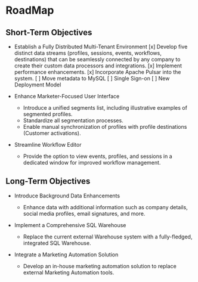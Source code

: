# RoadMap

## Short-Term Objectives

* Establish a Fully Distributed Multi-Tenant Environment
  [x] Develop five distinct data streams (profiles, sessions, events, workflows, destinations) that can be seamlessly
  connected by any company to create their custom data processors and integrations.
  [x] Implement performance enhancements.
  [x] Incorporate Apache Pulsar into the system.
  [ ] Move metadata to MySQL
  [ ] Single Sign-on
  [ ] New Deployment Model

* Enhance Marketer-Focused User Interface
    - Introduce a unified segments list, including illustrative examples of segmented profiles.
    - Standardize all segmentation processes.
    - Enable manual synchronization of profiles with profile destinations (Customer activations).

* Streamline Workflow Editor
    - Provide the option to view events, profiles, and sessions in a dedicated window for improved workflow management.

## Long-Term Objectives

* Introduce Background Data Enhancements
    - Enhance data with additional information such as company details, social media profiles, email signatures, and
      more.

* Implement a Comprehensive SQL Warehouse
    - Replace the current external Warehouse system with a fully-fledged, integrated SQL Warehouse.

* Integrate a Marketing Automation Solution
    - Develop an in-house marketing automation solution to replace external Marketing Automation tools.
